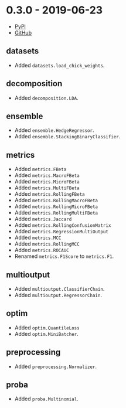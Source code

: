# 0.3.0 - 2019-06-23

- [PyPI](https://pypi.org/project/river/0.3.0/)
- [GitHub](https://github.com/river-ml/river/releases/tag/0.3.0)

## datasets

- Added `datasets.load_chick_weights`.

## decomposition

- Added `decomposition.LDA`.

## ensemble

- Added `ensemble.HedgeRegressor`.
- Added `ensemble.StackingBinaryClassifier`.

## metrics

- Added `metrics.FBeta`
- Added `metrics.MacroFBeta`
- Added `metrics.MicroFBeta`
- Added `metrics.MultiFBeta`
- Added `metrics.RollingFBeta`
- Added `metrics.RollingMacroFBeta`
- Added `metrics.RollingMicroFBeta`
- Added `metrics.RollingMultiFBeta`
- Added `metrics.Jaccard`
- Added `metrics.RollingConfusionMatrix`
- Added `metrics.RegressionMultiOutput`
- Added `metrics.MCC`
- Added `metrics.RollingMCC`
- Added `metrics.ROCAUC`
- Renamed `metrics.F1Score` to `metrics.F1`.

## multioutput

- Added `multioutput.ClassifierChain`.
- Added `multioutput.RegressorChain`.

## optim

- Added `optim.QuantileLoss`
- Added `optim.MiniBatcher`.

## preprocessing

- Added `preprocessing.Normalizer`.

## proba

- Added `proba.Multinomial`.
